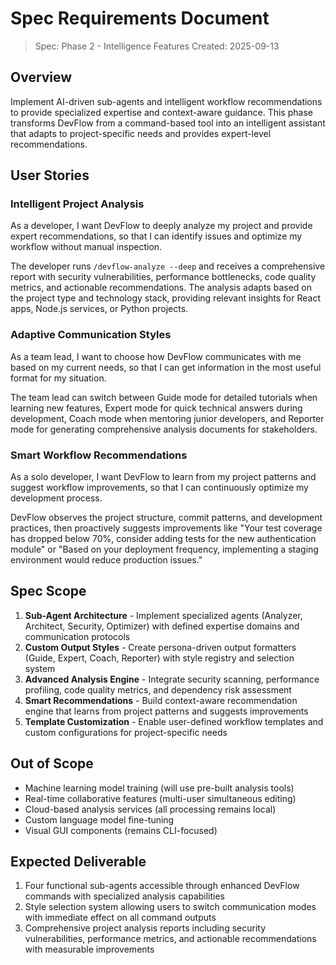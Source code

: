 # Spec Requirements Document

> Spec: Phase 2 - Intelligence Features
> Created: 2025-09-13

## Overview

Implement AI-driven sub-agents and intelligent workflow recommendations to provide specialized expertise and context-aware guidance. This phase transforms DevFlow from a command-based tool into an intelligent assistant that adapts to project-specific needs and provides expert-level recommendations.

## User Stories

### Intelligent Project Analysis

As a developer, I want DevFlow to deeply analyze my project and provide expert recommendations, so that I can identify issues and optimize my workflow without manual inspection.

The developer runs `/devflow-analyze --deep` and receives a comprehensive report with security vulnerabilities, performance bottlenecks, code quality metrics, and actionable recommendations. The analysis adapts based on the project type and technology stack, providing relevant insights for React apps, Node.js services, or Python projects.

### Adaptive Communication Styles

As a team lead, I want to choose how DevFlow communicates with me based on my current needs, so that I can get information in the most useful format for my situation.

The team lead can switch between Guide mode for detailed tutorials when learning new features, Expert mode for quick technical answers during development, Coach mode when mentoring junior developers, and Reporter mode for generating comprehensive analysis documents for stakeholders.

### Smart Workflow Recommendations

As a solo developer, I want DevFlow to learn from my project patterns and suggest workflow improvements, so that I can continuously optimize my development process.

DevFlow observes the project structure, commit patterns, and development practices, then proactively suggests improvements like "Your test coverage has dropped below 70%, consider adding tests for the new authentication module" or "Based on your deployment frequency, implementing a staging environment would reduce production issues."

## Spec Scope

1. **Sub-Agent Architecture** - Implement specialized agents (Analyzer, Architect, Security, Optimizer) with defined expertise domains and communication protocols
2. **Custom Output Styles** - Create persona-driven output formatters (Guide, Expert, Coach, Reporter) with style registry and selection system
3. **Advanced Analysis Engine** - Integrate security scanning, performance profiling, code quality metrics, and dependency risk assessment
4. **Smart Recommendations** - Build context-aware recommendation engine that learns from project patterns and suggests improvements
5. **Template Customization** - Enable user-defined workflow templates and custom configurations for project-specific needs

## Out of Scope

- Machine learning model training (will use pre-built analysis tools)
- Real-time collaborative features (multi-user simultaneous editing)
- Cloud-based analysis services (all processing remains local)
- Custom language model fine-tuning
- Visual GUI components (remains CLI-focused)

## Expected Deliverable

1. Four functional sub-agents accessible through enhanced DevFlow commands with specialized analysis capabilities
2. Style selection system allowing users to switch communication modes with immediate effect on all command outputs
3. Comprehensive project analysis reports including security vulnerabilities, performance metrics, and actionable recommendations with measurable improvements